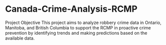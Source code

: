 # Canada-Crime-Analysis-RCMP
Project Objective This project aims to analyze robbery crime data in Ontario, Manitoba, and British Columbia to support the RCMP in proactive crime prevention by identifying trends and making predictions based on the available data.
